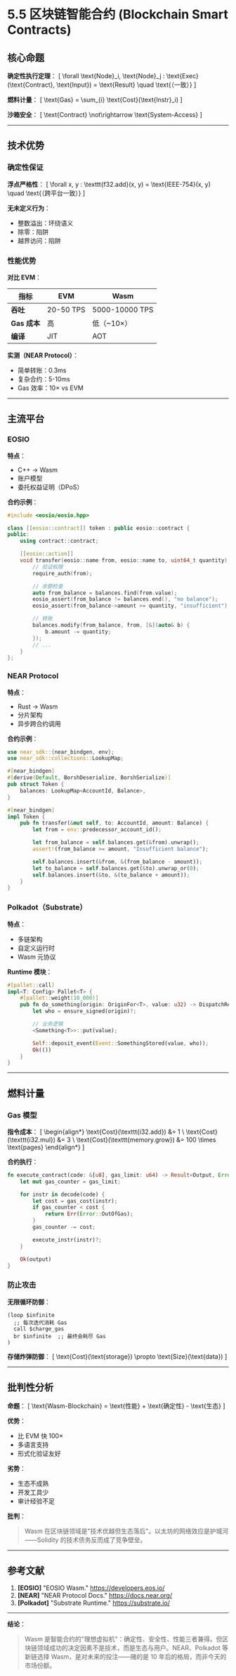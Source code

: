 # 5.5 区块链智能合约 (Blockchain Smart Contracts)

## 核心命题

**确定性执行定理**：
\[
\forall \text{Node}_i, \text{Node}_j : \text{Exec}(\text{Contract}, \text{Input}) = \text{Result} \quad \text{（一致）}
\]

**燃料计量**：
\[
\text{Gas} = \sum_{i} \text{Cost}(\text{Instr}_i)
\]

**沙箱安全**：
\[
\text{Contract} \not\rightarrow \text{System-Access}
\]

---

## 技术优势

### 确定性保证

**浮点严格性**：
\[
\forall x, y : \texttt{f32.add}(x, y) = \text{IEEE-754}(x, y) \quad \text{（跨平台一致）}
\]

**无未定义行为**：

- 整数溢出：环绕语义
- 除零：陷阱
- 越界访问：陷阱

### 性能优势

**对比 EVM**：

| 指标 | EVM | Wasm |
|------|-----|------|
| **吞吐** | 20-50 TPS | 5000-10000 TPS |
| **Gas 成本** | 高 | 低（~10×） |
| **编译** | JIT | AOT |

**实测（NEAR Protocol）**：

- 简单转账：0.3ms
- 复杂合约：5-10ms
- Gas 效率：10× vs EVM

---

## 主流平台

### EOSIO

**特点**：

- C++ → Wasm
- 账户模型
- 委托权益证明（DPoS）

**合约示例**：

```cpp
#include <eosio/eosio.hpp>

class [[eosio::contract]] token : public eosio::contract {
public:
    using contract::contract;

    [[eosio::action]]
    void transfer(eosio::name from, eosio::name to, uint64_t quantity) {
        // 验证权限
        require_auth(from);

        // 余额检查
        auto from_balance = balances.find(from.value);
        eosio_assert(from_balance != balances.end(), "no balance");
        eosio_assert(from_balance->amount >= quantity, "insufficient");

        // 转账
        balances.modify(from_balance, from, [&](auto& b) {
            b.amount -= quantity;
        });
        // ...
    }
};
```

### NEAR Protocol

**特点**：

- Rust → Wasm
- 分片架构
- 异步跨合约调用

**合约示例**：

```rust
use near_sdk::{near_bindgen, env};
use near_sdk::collections::LookupMap;

#[near_bindgen]
#[derive(Default, BorshDeserialize, BorshSerialize)]
pub struct Token {
    balances: LookupMap<AccountId, Balance>,
}

#[near_bindgen]
impl Token {
    pub fn transfer(&mut self, to: AccountId, amount: Balance) {
        let from = env::predecessor_account_id();

        let from_balance = self.balances.get(&from).unwrap();
        assert!(from_balance >= amount, "Insufficient balance");

        self.balances.insert(&from, &(from_balance - amount));
        let to_balance = self.balances.get(&to).unwrap_or(0);
        self.balances.insert(&to, &(to_balance + amount));
    }
}
```

### Polkadot（Substrate）

**特点**：

- 多链架构
- 自定义运行时
- Wasm 元协议

**Runtime 模块**：

```rust
#[pallet::call]
impl<T: Config> Pallet<T> {
    #[pallet::weight(10_000)]
    pub fn do_something(origin: OriginFor<T>, value: u32) -> DispatchResult {
        let who = ensure_signed(origin)?;

        // 业务逻辑
        <Something<T>>::put(value);

        Self::deposit_event(Event::SomethingStored(value, who));
        Ok(())
    }
}
```

---

## 燃料计量

### Gas 模型

**指令成本**：
\[
\begin{align*}
\text{Cost}(\texttt{i32.add}) &= 1 \\
\text{Cost}(\texttt{i32.mul}) &= 3 \\
\text{Cost}(\texttt{memory.grow}) &= 100 \times \text{pages}
\end{align*}
\]

**合约执行**：

```rust
fn execute_contract(code: &[u8], gas_limit: u64) -> Result<Output, Error> {
    let mut gas_counter = gas_limit;

    for instr in decode(code) {
        let cost = gas_cost(instr);
        if gas_counter < cost {
            return Err(Error::OutOfGas);
        }
        gas_counter -= cost;

        execute_instr(instr)?;
    }

    Ok(output)
}
```

### 防止攻击

**无限循环防御**：

```wasm
(loop $infinite
  ;; 每次迭代消耗 Gas
  call $charge_gas
  br $infinite  ;; 最终会耗尽 Gas
)
```

**存储炸弹防御**：
\[
\text{Cost}(\text{storage}) \propto \text{Size}(\text{data})
\]

---

## 批判性分析

**命题**：
\[
\text{Wasm-Blockchain} = \text{性能} + \text{确定性} - \text{生态}
\]

**优势**：

- 比 EVM 快 100×
- 多语言支持
- 形式化验证友好

**劣势**：

- 生态不成熟
- 开发工具少
- 审计经验不足

**批判**：
> Wasm 在区块链领域是"技术优越但生态落后"。以太坊的网络效应是护城河——Solidity 的技术债务反而成了竞争壁垒。

---

## 参考文献

1. **[EOSIO]** "EOSIO Wasm." https://developers.eos.io/
2. **[NEAR]** "NEAR Protocol Docs." https://docs.near.org/
3. **[Polkadot]** "Substrate Runtime." https://substrate.io/

---

**结论**：
> Wasm 是智能合约的"理想虚拟机"：确定性、安全性、性能三者兼得。但区块链领域成功的决定因素不是技术，而是生态与用户。NEAR、Polkadot 等新链选择 Wasm，是对未来的投注——赌的是 10 年后的格局，而非今天的市场份额。
